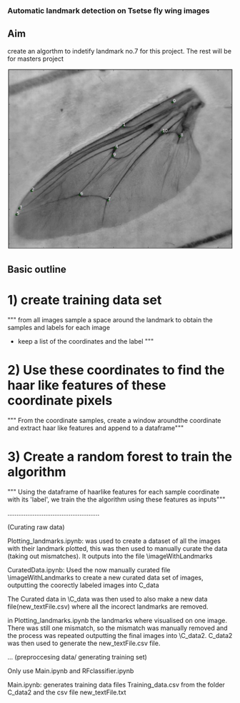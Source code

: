 ### Automatic landmark detection on Tsetse fly wing images
## Aim
create an algorthm to indetify landmark no.7 for this project. The rest will be for masters project

![Tsetse fly with landmarks](LANDMARKS.png)

## Basic outline

# 1) create training data set
"""
from all images sample a space around the landmark
to obtain the samples and labels for each image
 - keep a list of the coordinates and the label
"""

# 2) Use these coordinates to find the haar like features of these coordinate pixels
""" From the coordinate samples, create a window aroundthe coordinate and extract haar like features and append to a dataframe"""

# 3) Create a random forest to train the algorithm
""" Using the dataframe of haarlike features for each sample coordinate with its 'label', we train the the algorithm using these features as inputs"""

...................................................

(Curating raw data)

Plotting_landmarks.ipynb: was used to create a dataset of all the images with their landmark plotted, this was then used to manually curate the data (taking out mismatches). It outputs into the file \imageWithLandmarks 

CuratedData.ipynb: Used the now manually curated file \imageWithLandmarks to create a new curated data set of images, outputting the coorectly labeled images into C_data

The Curated data in \C_data was then used to also make a new data file(new_textFile.csv) where all the incorect landmarks are removed.

in Plotting_landmarks.ipynb the landmarks where visualised on one image. There was still one mismatch, so the mismatch was manually removed and the process was repeated outputting the final images into \C_data2. C_data2 was then used to generate the  new_textFile.csv file.

...
(preproccesing data/ generating training set)

Only use 
Main.ipynb and RFclassifier.ipynb

Main.ipynb: generates training data files Training_data.csv from the folder C_data2 and the csv file new_textFile.txt


    
